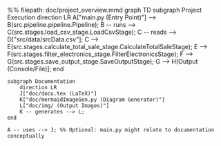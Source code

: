 %% filepath: doc/project_overview.mmd
graph TD
    subgraph Project Execution
        direction LR
        A["main.py (Entry Point)"] --> B(src.pipeline.pipeline.Pipeline);
        B -- runs --> C(src.stages.load_csv_stage.LoadCsvStage);
        C -- reads --> D["src/data/srcData.csv"];
        C --> E(src.stages.calculate_total_sale_stage.CalculateTotalSaleStage);
        E --> F(src.stages.filter_electronics_stage.FilterElectronicsStage);
        F --> G(src.stages.save_output_stage.SaveOutputStage);
        G --> H[Output (Console/File)];
    end

    subgraph Documentation
        direction LR
        J["doc/docu.tex (LaTeX)"]
        K["doc/mermaidImageGen.py (Diagram Generator)"]
        L["doc/img/ (Output Images)"]
        K -- generates --> L;
    end

    A -- uses --> J; %% Optional: main.py might relate to documentation conceptually